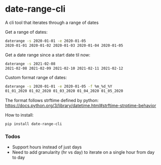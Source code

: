 # date-range-cli
A cli tool that iterates through a range of dates

Get a range of dates:
```sh
daterange -s 2020-01-01 -e 2020-01-05
2020-01-01 2020-01-02 2020-01-03 2020-01-04 2020-01-05
```

Get a date range since a start date til now:
```sh
daterange -s 2021-02-08
2021-02-08 2021-02-09 2021-02-10 2021-02-11 2021-02-12
```

Custom format range of dates:
```sh
daterange -s 2020-01-01 -e 2020-01-05 -f %m_%d_%Y
01_01_2020 01_02_2020 01_03_2020 01_04_2020 01_05_2020
```
The format follows strftime defined by python: https://docs.python.org/3/library/datetime.html#strftime-strptime-behavior

How to install:

```sh
pip install date-range-cli
```

### Todos

 - Support hours instead of just days
 - Need to add granularity (hr vs day) to iterate on a single hour from day to day
